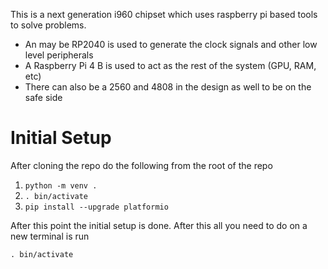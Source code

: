 This is a next generation i960 chipset which uses raspberry pi based tools to
solve problems.

- An may be RP2040 is used to generate the clock signals and other low level peripherals
- A Raspberry Pi 4 B is used to act as the rest of the system (GPU, RAM, etc)
- There can also be a 2560 and 4808 in the design as well to be on the safe side


# Initial Setup

After cloning the repo do the following from the root of the repo

1. ` python -m venv . `
2. ` . bin/activate `
3. ` pip install --upgrade platformio `

After this point the initial setup is done. After this all you need to do on a
new terminal is run

` . bin/activate `

